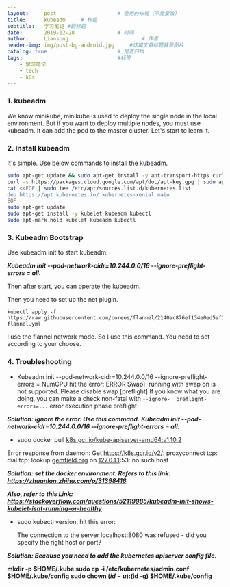 ```yaml
---
layout:     post   				    # 使用的布局（不需要改）
title:      kubeadm     # 标题
subtitle:   学习笔记 #副标题
date:       2019-12-28 				# 时间
author:     Liansong 						# 作者
header-img: img/post-bg-android.jpg 	#这篇文章标题背景图片
catalog: true 						# 是否归档
tags:								#标签
    - 学习笔记
    - tech
    - k8s
---
```



### 1. kubeadm

We know minikube, minikube is used to deploy the single node in the local environment. But if you want to deploy  multiple nodes, you must use kubeadm.
It can add the pod to the master cluster. Let's start to learn it.

### 2. Install kubeadm

It's simple. Use below commands to install the kubeadm.

```bash
sudo apt-get update && sudo apt-get install -y apt-transport-https curl
curl -s https://packages.cloud.google.com/apt/doc/apt-key.gpg | sudo apt-key add -
cat <<EOF | sudo tee /etc/apt/sources.list.d/kubernetes.list
deb https://apt.kubernetes.io/ kubernetes-xenial main
EOF
sudo apt-get update
sudo apt-get install -y kubelet kubeadm kubectl
sudo apt-mark hold kubelet kubeadm kubectl
```



### 3. Kubeadm Bootstrap

Use kubeadm init to start kubeadm. 

***Kubeadm init --pod-network-cidr=10.244.0.0/16 --ignore-preflight-errors =  all.***

Then after start, you can operate the kubeadm. 

Then you need to set up the net plugin.

```shell
kubectl apply -f https://raw.githubusercontent.com/coreos/flannel/2140ac876ef134e0ed5af15c65e414cf26827915/Documentation/kube-flannel.yml
```

  I use the flannel network mode. So I use this command. You need to set according to your choose.


### 4. Troubleshooting

-  Kubeadm init --pod-network-cidr=10.244.0.0/16 --ignore-preflight-errors = NumCPU hit the error:
    ERROR Swap]: running with swap on is not supported. Please disable swap
   [preflight] If you know what you are doing, you can make a check non-fatal with `--ignore-  preflight-errors=...`
   error execution phase preflight

  ***Solution: ignore the error. Use this command.***
  ***Kubeadm init --pod-network-cidr=10.244.0.0/16 --ignore-preflight-errors =  all.***

-  sudo docker pull [k8s.gcr.io/kube-apiserver-amd64:v1.10.2](http://k8s.gcr.io/kube-apiserver-amd64:v1.10.2)

  Error response from daemon: Get https://k8s.gcr.io/v2/: proxyconnect tcp: dial tcp: lookup [gemfield.org](http://gemfield.org) on [127.0.1.1](127.0.1.1):53: no such host

  ***Solution: set the docker environment. Refers to this link:***
  ***https://zhuanlan.zhihu.com/p/31398416***

  ***Also, refer to this Link:***
  ***https://stackoverflow.com/questions/52119985/kubeadm-init-shows-kubelet-isnt-running-or-healthy***

-  sudo kubectl version, hit this error:

   The connection to the server localhost:8080 was refused - did you specify the right host or port?

  ***Solution: Because you need to add the kubernetes apiserver config file.***

  **mkdir -p $HOME/.kube
    sudo cp -i /etc/kubernetes/admin.conf $HOME/.kube/config**
  **sudo chown $(id -u):$(id -g) $HOME/.kube/config**

  

  

  

  

  
